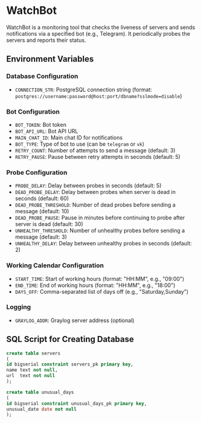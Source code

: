 # WatchBot

WatchBot is a monitoring tool that checks the liveness of servers and sends notifications via a specified bot (e.g., Telegram). It periodically probes the servers and reports their status.

## Environment Variables

### Database Configuration
- `CONNECTION_STR`: PostgreSQL connection string (format: `postgres://username:password@host:port/dbname?sslmode=disable`)

### Bot Configuration
- `BOT_TOKEN`: Bot token
- `BOT_API_URL`: Bot API URL
- `MAIN_CHAT_ID`: Main chat ID for notifications
- `BOT_TYPE`: Type of bot to use (can be `telegram` or `vk`)
- `RETRY_COUNT`: Number of attempts to send a message (default: 3)
- `RETRY_PAUSE`: Pause between retry attempts in seconds (default: 5)

### Probe Configuration
- `PROBE_DELAY`: Delay between probes in seconds (default: 5)
- `DEAD_PROBE_DELAY`: Delay between probes when server is dead in seconds (default: 60)
- `DEAD_PROBE_THRESHOLD`: Number of dead probes before sending a message (default: 10)
- `DEAD_PROBE_PAUSE`: Pause in minutes before continuing to probe after server is dead (default: 30)
- `UNHEALTHY_THRESHOLD`: Number of unhealthy probes before sending a message (default: 3)
- `UNHEALTHY_DELAY`: Delay between unhealthy probes in seconds (default: 2)

### Working Calendar Configuration
- `START_TIME`: Start of working hours (format: "HH:MM", e.g., "09:00")
- `END_TIME`: End of working hours (format: "HH:MM", e.g., "18:00")
- `DAYS_OFF`: Comma-separated list of days off (e.g., "Saturday,Sunday")

### Logging
- `GRAYLOG_ADDR`: Graylog server address (optional)



## SQL Script for Creating Database

```sql
create table servers
(
id bigserial constraint servers_pk primary key,
name text not null,
url  text not null
);

create table unusual_days
(
id bigserial constraint unusual_days_pk primary key,
unusual_date date not null
);

